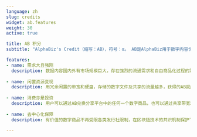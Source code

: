 ```yaml
---
language: zh
slug: credits
widget: ab.features
weight: 30
active: true

title: AB 积分
subtitle: "AlphaBiz's Credit（缩写：AB），符号：α。 AB是AlphaBiz用于数字内容价值交换和流通的信用，也是一种资源数字资产"

features:
- name: 需求大且强刚
  description: 数据内容国内外有市场规模巨大，存在强烈的流通需求和自由商品化过程的需求，所有发行人、分享者、下载者都将受益
  
- name: 闲置资源变现
  description: 用冗余闲置的带宽和硬盘，存储的数字文件及共享的流量越多，获得的AB就越多，AB因市场需求不断增长而增值
  
- name: 消费亦是投资
  description: 用户可以通过AB兑换分享平台中的任何一个数字商品，也可以通过共享带宽和内容循环获得消费内容的收益
  
- name: 去中心化保障
  description: 有价值的数字商品不再受限各类发行社限制，在区块链技术的共识机制保护下，发行不仅自由，更具有版权保障
  
---
```

